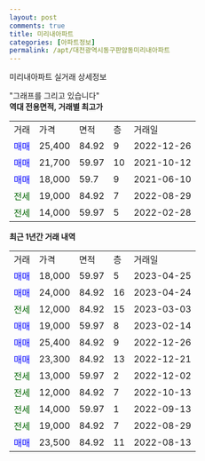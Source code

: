 ```yaml
---
layout: post
comments: true
title: 미리내아파트
categories: [아파트정보]
permalink: /apt/대전광역시동구판암동미리내아파트
---
```


미리내아파트 실거래 상세정보

<script type="text/javascript">
  google.charts.load('current', {'packages':['line', 'corechart']});
  google.charts.setOnLoadCallback(drawChart);

  function drawChart() {
    var data = new google.visualization.DataTable();
    data.addColumn('date', '거래일');
    data.addColumn('number', "매매");
    data.addColumn('number', "전세");
    data.addColumn('number', "전매");

    data.addRows([[new Date(Date.parse("2023-04-25")), 18000, null, null], [new Date(Date.parse("2023-04-24")), 24000, null, null], [new Date(Date.parse("2023-03-03")), null, 12000, null], [new Date(Date.parse("2023-02-14")), 19000, null, null], [new Date(Date.parse("2022-12-26")), 25400, null, null], [new Date(Date.parse("2022-12-21")), 23300, null, null], [new Date(Date.parse("2022-12-02")), null, 13000, null], [new Date(Date.parse("2022-10-13")), null, 12000, null], [new Date(Date.parse("2022-09-13")), null, 14000, null], [new Date(Date.parse("2022-08-29")), null, 19000, null], [new Date(Date.parse("2022-08-13")), 23500, null, null]]);

    var options = {
      hAxis: {
        format: 'yyyy/MM/dd'
      },    
      lineWidth: 0,
      pointsVisible: true,    
      title: '최근 1년간 유형별 실거래가 분포',
      legend: { position: 'bottom' }
    };

    var formatter = new google.visualization.NumberFormat({pattern:'###,###'} );
    formatter.format(data, 1);
    formatter.format(data, 2);
    
    setTimeout(function() {
        var chart = new google.visualization.LineChart(document.getElementById('columnchart_material'));
        chart.draw(data, (options));
        document.getElementById('loading').style.display = 'none';
    }, 200);
  }
</script>


<div id="loading" style="z-index:20; display: block; margin-left: 0px">"그래프를 그리고 있습니다"</div>
<div id="columnchart_material" style="width: 95%; margin-left: 0px; display: block"></div>
<!-- contents start -->
<b>역대 전용면적, 거래별 최고가</b>
<table class="sortable">
    <tr>
      <td>거래</td>
      <td>가격</td>
      <td>면적</td>
      <td>층</td>
      <td>거래일</td>
    </tr>
        <tr>
          <td><a style="color: blue">매매</a></td>
          <td>25,400</td>
          <td>84.92</td>
          <td>9</td>
          <td>2022-12-26</td>
        </tr>            <tr>
          <td><a style="color: blue">매매</a></td>
          <td>21,700</td>
          <td>59.97</td>
          <td>10</td>
          <td>2021-10-12</td>
        </tr>            <tr>
          <td><a style="color: blue">매매</a></td>
          <td>18,000</td>
          <td>59.7</td>
          <td>9</td>
          <td>2021-06-10</td>
        </tr>        
        <tr>
              <td><a style="color: darkgreen">전세</a></td>
              <td>19,000</td>
              <td>84.92</td>
              <td>7</td>
              <td>2022-08-29</td>
            </tr>            <tr>
              <td><a style="color: darkgreen">전세</a></td>
              <td>14,000</td>
              <td>59.97</td>
              <td>5</td>
              <td>2022-02-28</td>
            </tr>        
    
</table>

<b>최근 1년간 거래 내역</b>

<table class="sortable">
    <tr>
      <td>거래</td>
      <td>가격</td>
      <td>면적</td>
      <td>층</td>
      <td>거래일</td>
    </tr>
    <tr>
      <td><a style="color: blue">매매</a></td>
      <td>18,000</td>
      <td>59.97</td>
      <td>5</td>
      <td>2023-04-25</td>
    </tr>          <tr>
      <td><a style="color: blue">매매</a></td>
      <td>24,000</td>
      <td>84.92</td>
      <td>16</td>
      <td>2023-04-24</td>
    </tr>          <tr>
      <td><a style="color: darkgreen">전세</a></td>
      <td>12,000</td>
      <td>84.92</td>
      <td>15</td>
      <td>2023-03-03</td>
    </tr>          <tr>
      <td><a style="color: blue">매매</a></td>
      <td>19,000</td>
      <td>59.97</td>
      <td>8</td>
      <td>2023-02-14</td>
    </tr>          <tr>
      <td><a style="color: blue">매매</a></td>
      <td>25,400</td>
      <td>84.92</td>
      <td>9</td>
      <td>2022-12-26</td>
    </tr>          <tr>
      <td><a style="color: blue">매매</a></td>
      <td>23,300</td>
      <td>84.92</td>
      <td>13</td>
      <td>2022-12-21</td>
    </tr>          <tr>
      <td><a style="color: darkgreen">전세</a></td>
      <td>13,000</td>
      <td>59.97</td>
      <td>2</td>
      <td>2022-12-02</td>
    </tr>          <tr>
      <td><a style="color: darkgreen">전세</a></td>
      <td>12,000</td>
      <td>84.92</td>
      <td>7</td>
      <td>2022-10-13</td>
    </tr>          <tr>
      <td><a style="color: darkgreen">전세</a></td>
      <td>14,000</td>
      <td>59.97</td>
      <td>1</td>
      <td>2022-09-13</td>
    </tr>          <tr>
      <td><a style="color: darkgreen">전세</a></td>
      <td>19,000</td>
      <td>84.92</td>
      <td>7</td>
      <td>2022-08-29</td>
    </tr>          <tr>
      <td><a style="color: blue">매매</a></td>
      <td>23,500</td>
      <td>84.92</td>
      <td>11</td>
      <td>2022-08-13</td>
    </tr>      </table>
<!-- contents end -->    

